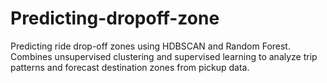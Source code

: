 # Predicting-dropoff-zone
Predicting ride drop-off zones using HDBSCAN and Random Forest. Combines unsupervised clustering and supervised learning to analyze trip patterns and forecast destination zones from pickup data.

